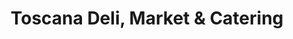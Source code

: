 ---
title: "Toscana Deli, Market & Catering"
url: /parkville/toscana-deli-market-and-catering/
shop: deli
---